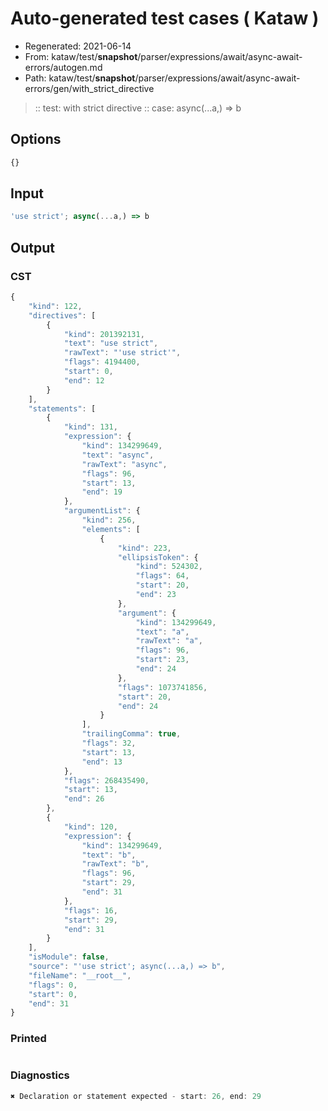 # Auto-generated test cases ( Kataw )
- Regenerated: 2021-06-14
- From: kataw/test/__snapshot__/parser/expressions/await/async-await-errors/autogen.md
- Path: kataw/test/__snapshot__/parser/expressions/await/async-await-errors/gen/with_strict_directive
> :: test: with strict directive
> :: case: async(...a,) => b
## Options

`````js
{}
`````
## Input

`````js
'use strict'; async(...a,) => b
`````
## Output

### CST

```javascript
{
    "kind": 122,
    "directives": [
        {
            "kind": 201392131,
            "text": "use strict",
            "rawText": "'use strict'",
            "flags": 4194400,
            "start": 0,
            "end": 12
        }
    ],
    "statements": [
        {
            "kind": 131,
            "expression": {
                "kind": 134299649,
                "text": "async",
                "rawText": "async",
                "flags": 96,
                "start": 13,
                "end": 19
            },
            "argumentList": {
                "kind": 256,
                "elements": [
                    {
                        "kind": 223,
                        "ellipsisToken": {
                            "kind": 524302,
                            "flags": 64,
                            "start": 20,
                            "end": 23
                        },
                        "argument": {
                            "kind": 134299649,
                            "text": "a",
                            "rawText": "a",
                            "flags": 96,
                            "start": 23,
                            "end": 24
                        },
                        "flags": 1073741856,
                        "start": 20,
                        "end": 24
                    }
                ],
                "trailingComma": true,
                "flags": 32,
                "start": 13,
                "end": 13
            },
            "flags": 268435490,
            "start": 13,
            "end": 26
        },
        {
            "kind": 120,
            "expression": {
                "kind": 134299649,
                "text": "b",
                "rawText": "b",
                "flags": 96,
                "start": 29,
                "end": 31
            },
            "flags": 16,
            "start": 29,
            "end": 31
        }
    ],
    "isModule": false,
    "source": "'use strict'; async(...a,) => b",
    "fileName": "__root__",
    "flags": 0,
    "start": 0,
    "end": 31
}
```

### Printed

```javascript

```

### Diagnostics

```javascript
✖ Declaration or statement expected - start: 26, end: 29

```

